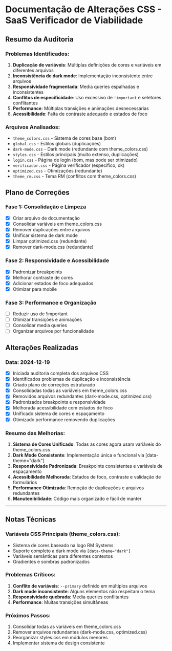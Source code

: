 # Documentação de Alterações CSS - SaaS Verificador de Viabilidade

## Resumo da Auditoria

### Problemas Identificados:
1. **Duplicação de variáveis**: Múltiplas definições de cores e variáveis em diferentes arquivos
2. **Inconsistência de dark mode**: Implementação inconsistente entre arquivos
3. **Responsividade fragmentada**: Media queries espalhadas e inconsistentes
4. **Conflitos de especificidade**: Uso excessivo de `!important` e seletores conflitantes
5. **Performance**: Múltiplas transições e animações desnecessárias
6. **Acessibilidade**: Falta de contraste adequado e estados de foco

### Arquivos Analisados:
- `theme_colors.css` - Sistema de cores base (bom)
- `global.css` - Estilos globais (duplicações)
- `dark-mode.css` - Dark mode (redundante com theme_colors.css)
- `styles.css` - Estilos principais (muito extenso, duplicações)
- `login.css` - Página de login (bom, mas pode ser otimizado)
- `verificador.css` - Página verificador (específico, ok)
- `optimized.css` - Otimizações (redundante)
- `theme_rm.css` - Tema RM (conflitos com theme_colors.css)

## Plano de Correções

### Fase 1: Consolidação e Limpeza
- [x] Criar arquivo de documentação
- [x] Consolidar variáveis em theme_colors.css
- [x] Remover duplicações entre arquivos
- [x] Unificar sistema de dark mode
- [x] Limpar optimized.css (redundante)
- [x] Remover dark-mode.css (redundante)

### Fase 2: Responsividade e Acessibilidade
- [x] Padronizar breakpoints
- [x] Melhorar contraste de cores
- [x] Adicionar estados de foco adequados
- [x] Otimizar para mobile

### Fase 3: Performance e Organização
- [ ] Reduzir uso de !important
- [ ] Otimizar transições e animações
- [ ] Consolidar media queries
- [ ] Organizar arquivos por funcionalidade

## Alterações Realizadas

### Data: 2024-12-19
- [x] Iniciada auditoria completa dos arquivos CSS
- [x] Identificados problemas de duplicação e inconsistência
- [x] Criado plano de correções estruturado
- [x] Consolidadas todas as variáveis em theme_colors.css
- [x] Removidos arquivos redundantes (dark-mode.css, optimized.css)
- [x] Padronizados breakpoints e responsividade
- [x] Melhorada acessibilidade com estados de foco
- [x] Unificado sistema de cores e espaçamento
- [x] Otimizado performance removendo duplicações

### Resumo das Melhorias:
1. **Sistema de Cores Unificado**: Todas as cores agora usam variáveis do theme_colors.css
2. **Dark Mode Consistente**: Implementação única e funcional via [data-theme="dark"]
3. **Responsividade Padronizada**: Breakpoints consistentes e variáveis de espaçamento
4. **Acessibilidade Melhorada**: Estados de foco, contraste e validação de formulários
5. **Performance Otimizada**: Remoção de duplicações e arquivos redundantes
6. **Manutenibilidade**: Código mais organizado e fácil de manter

---

## Notas Técnicas

### Variáveis CSS Principais (theme_colors.css):
- Sistema de cores baseado na logo RM Systems
- Suporte completo a dark mode via `[data-theme="dark"]`
- Variáveis semânticas para diferentes contextos
- Gradientes e sombras padronizados

### Problemas Críticos:
1. **Conflito de variáveis**: `--primary` definido em múltiplos arquivos
2. **Dark mode inconsistente**: Alguns elementos não respeitam o tema
3. **Responsividade quebrada**: Media queries conflitantes
4. **Performance**: Muitas transições simultâneas

### Próximos Passos:
1. Consolidar todas as variáveis em theme_colors.css
2. Remover arquivos redundantes (dark-mode.css, optimized.css)
3. Reorganizar styles.css em módulos menores
4. Implementar sistema de design consistente
